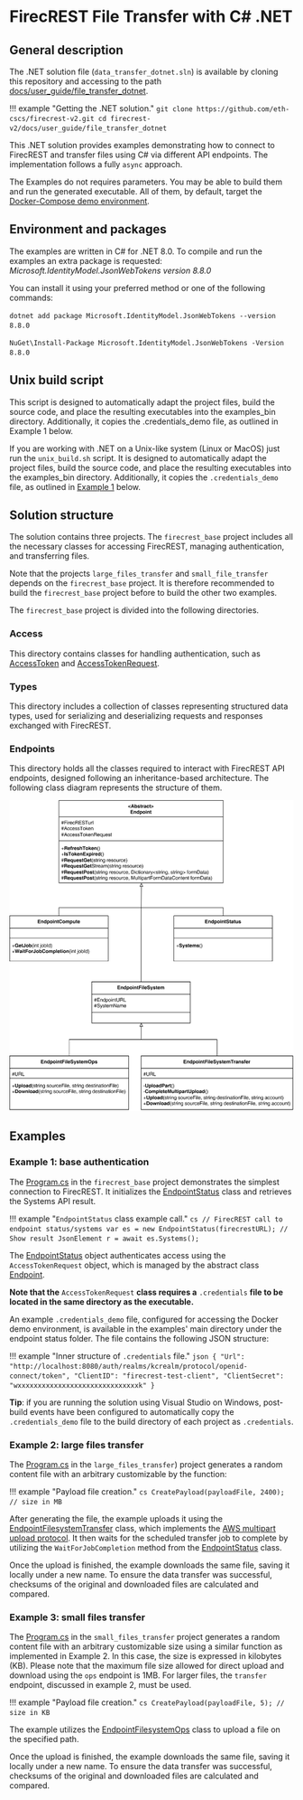 # FirecREST File Transfer with C# .NET
## General description
The .NET solution file (`data_transfer_dotnet.sln`) is available by cloning this repository and accessing to the path [docs/user_guide/file_transfer_dotnet](.).

!!! example "Getting the .NET solution."
    ```
    git clone https://github.com/eth-cscs/firecrest-v2.git
    cd firecrest-v2/docs/user_guide/file_transfer_dotnet
    ```

This .NET solution provides examples demonstrating how to connect to FirecREST and transfer files using C# via different API endpoints. The implementation follows a fully `async` approach.

The Examples do not requires parameters. You may be able to build them and run the generated executable. All of them, by default, target the [Docker-Compose demo environment](../../getting_started/README.md#trying-firecrest-in-a-containerized-environment).

## Environment and packages
The examples are written in C# for .NET 8.0. 
To compile and run the examples an extra package is requested: <i>Microsoft.IdentityModel.JsonWebTokens version 8.8.0</i>

You can install it using your preferred method or one of the following commands:

`dotnet add package Microsoft.IdentityModel.JsonWebTokens --version 8.8.0`

`NuGet\Install-Package Microsoft.IdentityModel.JsonWebTokens -Version 8.8.0`

## Unix build script
This script is designed to automatically adapt the project files, build the source code, and place the resulting executables into the examples_bin directory. Additionally, it copies the .credentials_demo file, as outlined in Example 1 below.

If you are working with .NET on a Unix-like system (Linux or MacOS) just run the `unix_build.sh` script.
It is designed to automatically adapt the project files, build the source code, and place the resulting executables into the examples_bin directory. Additionally, it copies the `.credentials_demo` file, as outlined in [Example 1](#example-1-base-authentication) below.

## Solution structure
The solution contains three projects. The `firecrest_base` project includes all the necessary classes for accessing FirecREST, managing authentication, and transferring files.

Note that the projects `large_files_transfer` and `small_file_transfer` depends on the `firecrest_base` project. It is therefore recommended to build the `firecrest_base` project before to build the other two examples.

The `firecrest_base` project is divided into the following directories.
### Access
This directory contains classes for handling authentication, such as [AccessToken](firecrest_base/Access/AccessToken.cs) and [AccessTokenRequest](firecrest_base/Access/AccessTokenRequest.cs).
### Types
This directory includes a collection of classes representing structured data types, used for serializing and deserializing requests and responses exchanged with FirecREST.
### Endpoints
This directory holds all the classes required to interact with FirecREST API endpoints, designed following an inheritance-based architecture. The following class diagram represents the structure of them.

![f7t_authn_basic](../../assets/img/dot_net_class_diagram.svg)

## Examples
### Example 1: base authentication 
The [Program.cs](firecrest_base/Program.cs) in the `firecrest_base` project demonstrates the simplest connection to FirecREST. It initializes the [EndpointStatus](firecrest_base/Endpoints/EndpointStatus.cs) class and retrieves the Systems API result.

!!! example "`EndpointStatus` class example call."
    ```cs
    // FirecREST call to endpoint status/systems
    var es = new EndpointStatus(firecrestURL);
    // Show result
    JsonElement r = await es.Systems();
    ```

The [EndpointStatus](firecrest_base/Endpoints/EndpointStatus.cs) object authenticates access using the `AccessTokenRequest` object, which is managed by the abstract class [Endpoint](firecrest_base/Endpoints/Endpoint.cs).

<b>Note that the</b> `AccessTokenRequest` <b>class requires a</b> `.credentials` <b>file to be located in the same directory as the executable.</b>

An example `.credentials_demo` file, configured for accessing the Docker demo environment, is available in the examples' main directory under the endpoint status folder. The file contains the following JSON structure:

!!! example "Inner structure of `.credentials` file."
    ```json
    {
        "Url": "http://localhost:8080/auth/realms/kcrealm/protocol/openid-connect/token",
        "ClientID": "firecrest-test-client",
        "ClientSecret": "wxxxxxxxxxxxxxxxxxxxxxxxxxxxxxxk"
    }
    ```

<b>Tip</b>: if you are running the solution using Visual Studio on Windows, post-build events have been configured to automatically copy the `.credentials_demo` file to the build directory of each project as `.credentials`.

### Example 2: large files transfer
The [Program.cs](large_files_transfer/Program.cs) in the `large_files_transfer`) project generates a random content file with an arbitrary customizable by the function:

!!! example "Payload file creation."
    ```cs
    CreatePayload(payloadFile, 2400); // size in MB
    ```

After generating the file, the example uploads it using the [EndpointFilesystemTransfer](firecrest_base/Endpoints/EndpointFilesystemTransfer.cs) class, which implements the [AWS multipart upload protocol](https://docs.aws.amazon.com/AmazonS3/latest/userguide/mpuoverview.html). It then waits for the scheduled transfer job to complete by utilizing the `WaitForJobCompletion` method from the [EndpointStatus](firecrest_base/Endpoints/EndpointStatus.cs) class.

Once the upload is finished, the example downloads the same file, saving it locally under a new name. To ensure the data transfer was successful, checksums of the original and downloaded files are calculated and compared.

### Example 3: small files transfer
The [Program.cs](small_files_transfer/Program.cs) in the `small_files_transfer` project generates a random content file with an arbitrary customizable size using a similar function as implemented in Example 2. In this case, the size is expressed in kilobytes (KB). Please note that the maximum file size allowed for direct upload and download using the `ops` endpoint is 1MB. For larger files, the `transfer` endpoint, discussed in example 2, must be used.

!!! example "Payload file creation."
    ```cs
    CreatePayload(payloadFile, 5); // size in KB
    ```

The example utilizes the [EndpointFilesystemOps](firecrest_base/Endpoints/EndpointFilesystemOps.cs) class to upload a file on the specified path.

Once the upload is finished, the example downloads the same file, saving it locally under a new name. To ensure the data transfer was successful, checksums of the original and downloaded files are calculated and compared.

